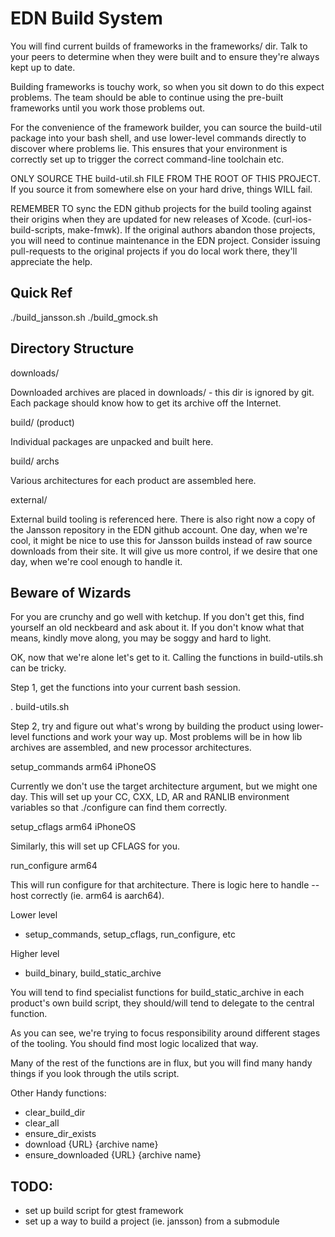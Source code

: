 EDN Build System
================

You will find current builds of frameworks in the frameworks/ dir. Talk
to your peers to determine when they were built and to ensure they're
always kept up to date.

Building frameworks is touchy work, so when you sit down to do this
expect problems. The team should be able to continue using the pre-built
frameworks until you work those problems out.

For the convenience of the framework builder, you can source the
build-util package into your bash shell, and use lower-level commands
directly to discover where problems lie. This ensures that your
environment is correctly set up to trigger the correct command-line
toolchain etc.

ONLY SOURCE THE build-util.sh FILE FROM THE ROOT OF THIS PROJECT. If you
source it from somewhere else on your hard drive, things WILL fail.

REMEMBER TO sync the EDN github projects for the build tooling against
their origins when they are updated for new releases of Xcode.
(curl-ios-build-scripts, make-fmwk). If the original authors abandon
those projects, you will need to continue maintenance in the EDN
project. Consider issuing pull-requests to the original projects if you
do local work there, they'll appreciate the help.

Quick Ref
---------

  ./build_jansson.sh
  ./build_gmock.sh

Directory Structure
-------------------

downloads/

Downloaded archives are placed in downloads/ - this dir is ignored by
git. Each package should know how to get its archive off the Internet.

build/
      (product)

Individual packages are unpacked and built here.

build/
      archs

Various architectures for each product are assembled here.

external/

External build tooling is referenced here. There is also right now a
copy of the Jansson repository in the EDN github account. One day, when
we're cool, it might be nice to use this for Jansson builds instead of
raw source downloads from their site. It will give us more control, if
we desire that one day, when we're cool enough to handle it.

Beware of Wizards
-----------------

For you are crunchy and go well with ketchup. If you don't get this,
find yourself an old neckbeard and ask about it. If you don't know what
that means, kindly move along, you may be soggy and hard to light.

OK, now that we're alone let's get to it. Calling the functions in
build-utils.sh can be tricky.

Step 1, get the functions into your current bash session.

  . build-utils.sh

Step 2, try and figure out what's wrong by building the product using
lower-level functions and work your way up. Most problems will be in how
lib archives are assembled, and new processor architectures.

  setup_commands arm64 iPhoneOS

Currently we don't use the target architecture argument, but we might
one day. This will set up your CC, CXX, LD, AR and RANLIB environment
variables so that ./configure can find them correctly.

  setup_cflags arm64 iPhoneOS

Similarly, this will set up CFLAGS for you.

  run_configure arm64

This will run configure for that architecture. There is logic here to
handle --host correctly (ie. arm64 is aarch64).

Lower level
- setup_commands, setup_cflags, run_configure, etc

Higher level
- build_binary, build_static_archive

You will tend to find specialist functions for build_static_archive in
each product's own build script, they should/will tend to delegate to
the central function.

As you can see, we're trying to focus responsibility around different
stages of the tooling. You should find most logic localized that way.

Many of the rest of the functions are in flux, but you will find many
handy things if you look through the utils script.

Other Handy functions:
- clear_build_dir
- clear_all
- ensure_dir_exists
- download {URL} {archive name}
- ensure_downloaded {URL} {archive name}

TODO:
-----

- set up build script for gtest framework
- set up a way to build a project (ie. jansson) from a submodule
